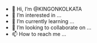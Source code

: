 - 👋 Hi, I’m @KINGONKOLKATA
- 👀 I’m interested in ...
- 🌱 I’m currently learning ...
- 💞️ I’m looking to collaborate on ...
- 📫 How to reach me ...

<!---
KINGONKOLKATA/KINGONKOLKATA is a ✨ special ✨ repository because its `README.md` (this file) appears on your GitHub profile.
You can click the Preview link to take a look at your changes.
--->

